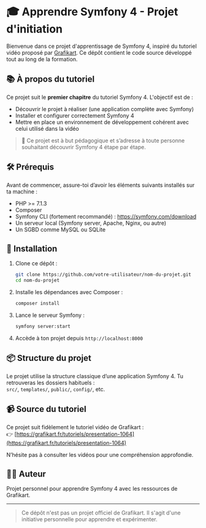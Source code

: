# 🎓 Apprendre Symfony 4 - Projet d'initiation

Bienvenue dans ce projet d'apprentissage de Symfony 4, inspiré du tutoriel vidéo proposé par [Grafikart](https://grafikart.fr/tutoriels/presentation-1064). Ce dépôt contient le code source développé tout au long de la formation.

## 📚 À propos du tutoriel

Ce projet suit le **premier chapitre** du tutoriel Symfony 4. L'objectif est de :

- Découvrir le projet à réaliser (une application complète avec Symfony)
- Installer et configurer correctement Symfony 4
- Mettre en place un environnement de développement cohérent avec celui utilisé dans la vidéo

> 📝 Ce projet est à but pédagogique et s’adresse à toute personne souhaitant découvrir Symfony 4 étape par étape.

## 🛠️ Prérequis

Avant de commencer, assure-toi d’avoir les éléments suivants installés sur ta machine :

- PHP >= 7.1.3
- Composer
- Symfony CLI (fortement recommandé) : https://symfony.com/download
- Un serveur local (Symfony server, Apache, Nginx, ou autre)
- Un SGBD comme MySQL ou SQLite

## 🚀 Installation

1. Clone ce dépôt :
   ```bash
   git clone https://github.com/votre-utilisateur/nom-du-projet.git
   cd nom-du-projet
   ```

2. Installe les dépendances avec Composer :
   ```bash
   composer install
   ```

3. Lance le serveur Symfony :
   ```bash
   symfony server:start
   ```

4. Accède à ton projet depuis `http://localhost:8000`

## 📦 Structure du projet

Le projet utilise la structure classique d’une application Symfony 4. Tu retrouveras les dossiers habituels :  
`src/`, `templates/`, `public/`, `config/`, etc.

## 📹 Source du tutoriel

Ce projet suit fidèlement le tutoriel vidéo de Grafikart :  
👉 [https://grafikart.fr/tutoriels/presentation-1064](https://grafikart.fr/tutoriels/presentation-1064)

N’hésite pas à consulter les vidéos pour une compréhension approfondie.

## 🧑‍💻 Auteur

Projet personnel pour apprendre Symfony 4 avec les ressources de Grafikart.

---

> Ce dépôt n'est pas un projet officiel de Grafikart. Il s'agit d'une initiative personnelle pour apprendre et expérimenter.
